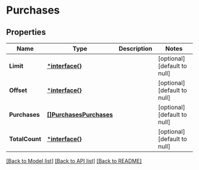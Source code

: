 # Purchases

## Properties
Name | Type | Description | Notes
------------ | ------------- | ------------- | -------------
**Limit** | [***interface{}**](interface{}.md) |  | [optional] [default to null]
**Offset** | [***interface{}**](interface{}.md) |  | [optional] [default to null]
**Purchases** | [**[]PurchasesPurchases**](Purchases_purchases.md) |  | [optional] [default to null]
**TotalCount** | [***interface{}**](interface{}.md) |  | [optional] [default to null]

[[Back to Model list]](../README.md#documentation-for-models) [[Back to API list]](../README.md#documentation-for-api-endpoints) [[Back to README]](../README.md)


